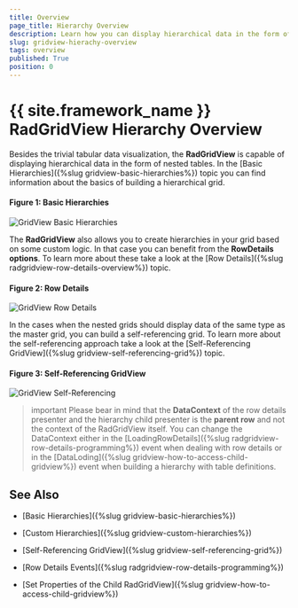 ```yaml
---
title: Overview
page_title: Hierarchy Overview
description: Learn how you can display hierarchical data in the form of nested tables when working with RadGridView - Telerik's {{ site.framework_name }} DataGrid. 
slug: gridview-hierachy-overview
tags: overview
published: True
position: 0
---
```


# {{ site.framework_name }} RadGridView Hierarchy Overview

Besides the trivial tabular data visualization, the __RadGridView__ is capable of displaying hierarchical data in the form of nested tables. In the [Basic Hierarchies]({%slug gridview-basic-hierarchies%}) topic you can find information about the basics of building a hierarchical grid.

#### __Figure 1: Basic Hierarchies__
![GridView Basic Hierarchies](images/gridview-basic-hierarchies.PNG)

The __RadGridView__ also allows you to create hierarchies in your grid based on some custom logic. 
In that case you can benefit from the __RowDetails options__. To learn more about these take a look at the [Row Details]({%slug radgridview-row-details-overview%}) topic.

#### __Figure 2: Row Details__
![GridView Row Details](images/gridview-row-details.PNG)

In the cases when the nested grids should display data of the same type as the master grid, you can build a self-referencing grid. To learn more about the self-referencing approach take a look at the [Self-Referencing GridView]({%slug gridview-self-referencing-grid%}) topic.

#### __Figure 3: Self-Referencing GridView__
![GridView Self-Referencing](images/gridview-self-referencing.PNG)


>important Please bear in mind that the **DataContext** of the row details presenter and the hierarchy child presenter is the **parent row** and not the context of the RadGridView itself. You can change the DataContext either in the [LoadingRowDetails]({%slug radgridview-row-details-programming%}) event when dealing with row details or in the [DataLoding]({%slug gridview-how-to-access-child-gridview%}) event when building a hierarchy with table definitions.

## See Also

 * [Basic Hierarchies]({%slug gridview-basic-hierarchies%})

 * [Custom Hierarchies]({%slug gridview-custom-hierarchies%})

 * [Self-Referencing GridView]({%slug gridview-self-referencing-grid%})

 * [Row Details Events]({%slug radgridview-row-details-programming%})

 * [Set Properties of the Child RadGridView]({%slug gridview-how-to-access-child-gridview%})
